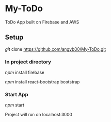 # My-ToDo

ToDo App built on Firebase and AWS

## Setup

*git* clone https://github.com/angyb00/My-ToDo.git

### In project directory

*npm* install firebase

*npm* install react-bootstrap bootstrap

### Start App

*npm* start

Project will run on localhost:3000

